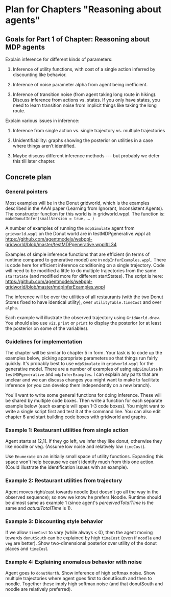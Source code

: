 
# Plan for Chapters "Reasoning about agents"

## Goals for Part 1 of Chapter: Reasoning about MDP agents

Explain inference for different kinds of parameters:

1.	Inference of utility functions, with cost of a single action inferred by discounting like behavior.

2.	Inference of noise parameter alpha from agent being inefficient.

3.	Inference of transition noise (from agent taking long route in hiking). Discuss inference from actions vs. states. If you only have states, you need to learn transition noise from implicit things like taking the long route.


Explain various issues in inference:

1.	Inference from single action vs. single trajectory vs. multiple trajectories

2.	Unidentifiability: graphs showing the posterior on utilities in a case where things aren’t identified.

3.	Maybe discuss different inference methods --- but probably we defer this till later chapter. 


## Concrete plan

### General pointers

Most examples will be in the Donut gridworld, which is the examples described in the AAAI paper (Learning from Ignorant, Inconsistent Agents). The constructor function for this world is in gridworld.wppl. The function is:
`makeDonutInfer(smallVersion = true, … )` 

A number of examples of running the `mdpSimulate` agent from `gridworld.wppl` on the Donut world are in testMDPgenerative.wppl at:
https://github.com/agentmodels/webppl-gridworld/blob/master/testMDPgenerative.wppl#L34

Examples of simple inference functions that are efficient (in terms of runtime compared to generative model) are in `mdpInferExamples.wppl`. There is code here for efficient inference conditioning on a single trajectory. Code will need to be modified a little to do multiple trajectories from the same `startState` (and modified more for different startStates). The script is here:
https://github.com/agentmodels/webppl-gridworld/blob/master/mdpInferExamples.wppl

The inference will be over the utilities of all restaurants (with the two Donut Stores fixed to have identical utility), over `utilityTable.timeCost` and over `alpha`. 

Each example will illustrate the observed trajectory using `GridWorld.draw`. You should also use `viz.print` or `print` to display the posterior (or at least the posterior on some of the variables).

### Guidelines for implementation
The chapter will be similar to chapter 5 in form. Your task is to code up the examples below, picking appropriate parameters so that things run fairly quickly. It's probably best to use `mdpSimulate` in `gridworld.wppl` for the generative model. There are a number of examples of using `mdpSimulate` in `testMDPgenerative` and `mdpInferExamples`. I can explain any parts that are unclear and we can discuss changes you might want to make to facilitate inference (or you can develop them independently on a new branch).

You'll want to write some general functions for doing inference. These will be shared by multiple code boxes. Then write a function for each separate example below (each example will span 1-3 code boxes). You might want to write a single script first and test it at the command line. You can also edit chapter 6 and start building code boxes with gridworld and graphs.



### Example 1: Restaurant utilities from single action
Agent starts at [2,1]. If they go left, we infer they like donut, otherwise they like noodle or veg. (Assume low noise and relatively low `timeCost`).

Use `Enumerate` on an initially small space of utility functions. Expanding this space won't help because we can't identify much from this one action. (Could illustrate the identification issues with an example). 

### Example 2: Restaurant utilities from trajectory
Agent moves right/east towards noodle (but doesn't go all the way in the observed sequence); so now we know he prefers Noodle. Runtime should be almost same as example 1 (since agent's *perceivedTotalTime* is the same and *actualTotalTime* is 1).

### Example 3: Discounting style behavior
If we allow `timeCost` to vary (while always < 0), then the agent moving towards `donutSouth` can be explained by high `timeCost` (even if `noodle` and `veg` are better). Show two-dimensional posterior over utility of the donut places and `timeCos`t. 

### Example 4: Explaining anomalous behavior with noise
Agent goes to `donutNorth`. Show inference of high softmax noise.
Show multiple trajectories where agent goes first to donutSouth and then to noodle. Together these imply high softmax noise (and that donutSouth and noodle are relatively preferred). 

